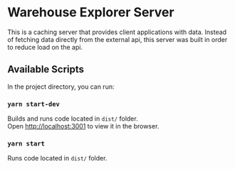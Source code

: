 # Warehouse Explorer Server

This is a caching server that provides client applications with data.
Instead of fetching data directly from the external api, this server was built in order to reduce load on the api.

## Available Scripts

In the project directory, you can run:

### `yarn start-dev`

Builds and runs code located in `dist/` folder.\
Open [http://localhost:3001](http://localhost:3001) to view it in the browser.

### `yarn start`

Runs code located in `dist/` folder.
